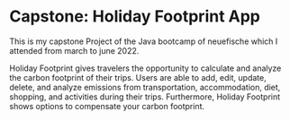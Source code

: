 # Capstone: Holiday Footprint App

This is my capstone Project of the Java bootcamp of neuefische which I attended from march to june 2022.

Holiday Footprint gives travelers the opportunity to calculate and analyze the carbon footprint of their trips. Users are able to add, edit, update, delete, and analyze emissions from transportation, accommodation, diet, shopping, and activities during their trips. Furthermore, Holiday Footprint shows options to compensate your carbon footprint.

